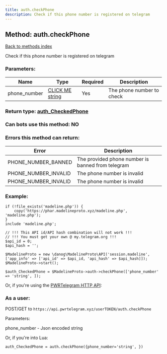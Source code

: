```yaml
---
title: auth.checkPhone
description: Check if this phone number is registered on telegram
---
```

## Method: auth.checkPhone  
[Back to methods index](index.md)


Check if this phone number is registered on telegram

### Parameters:

| Name     |    Type       | Required | Description |
|----------|---------------|----------|-------------|
|phone\_number|[CLICK ME string](../types/string.md) | Yes|The phone number to check|


### Return type: [auth\_CheckedPhone](../types/auth_CheckedPhone.md)

### Can bots use this method: **NO**


### Errors this method can return:

| Error    | Description   |
|----------|---------------|
|PHONE_NUMBER_BANNED|The provided phone number is banned from telegram|
|PHONE_NUMBER_INVALID|The phone number is invalid|
|PHONE_NUMBER_INVALID|The phone number is invalid|


### Example:


```
if (!file_exists('madeline.php')) {
    copy('https://phar.madelineproto.xyz/madeline.php', 'madeline.php');
}
include 'madeline.php';

// !!! This API id/API hash combination will not work !!!
// !!! You must get your own @ my.telegram.org !!!
$api_id = 0;
$api_hash = '';

$MadelineProto = new \danog\MadelineProto\API('session.madeline', ['app_info' => ['api_id' => $api_id, 'api_hash' => $api_hash]]);
$MadelineProto->start();

$auth_CheckedPhone = $MadelineProto->auth->checkPhone(['phone_number' => 'string', ]);
```

Or, if you're using the [PWRTelegram HTTP API](https://pwrtelegram.xyz):



### As a user:

POST/GET to `https://api.pwrtelegram.xyz/userTOKEN/auth.checkPhone`

Parameters:

phone_number - Json encoded string




Or, if you're into Lua:

```
auth_CheckedPhone = auth.checkPhone({phone_number='string', })
```

